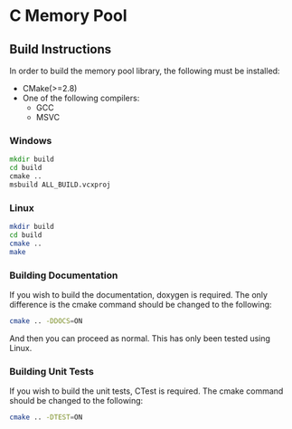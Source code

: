 # C Memory Pool

## Build Instructions

In order to build the memory pool library, the following must be
installed:

+ CMake(>=2.8)
+ One of the following compilers:
  + GCC
  + MSVC

### Windows
```bat
mkdir build
cd build
cmake ..
msbuild ALL_BUILD.vcxproj
```

### Linux
```sh
mkdir build
cd build
cmake ..
make
```

### Building Documentation
If you wish to build the documentation, doxygen is required. The only
difference is the cmake command should be changed to the following:

```sh
cmake .. -DDOCS=ON
```

And then you can proceed as normal. This has only been tested using
Linux.

### Building Unit Tests
If you wish to build the unit tests, CTest is required. The cmake 
command should be changed to the following:

```sh
cmake .. -DTEST=ON
```
